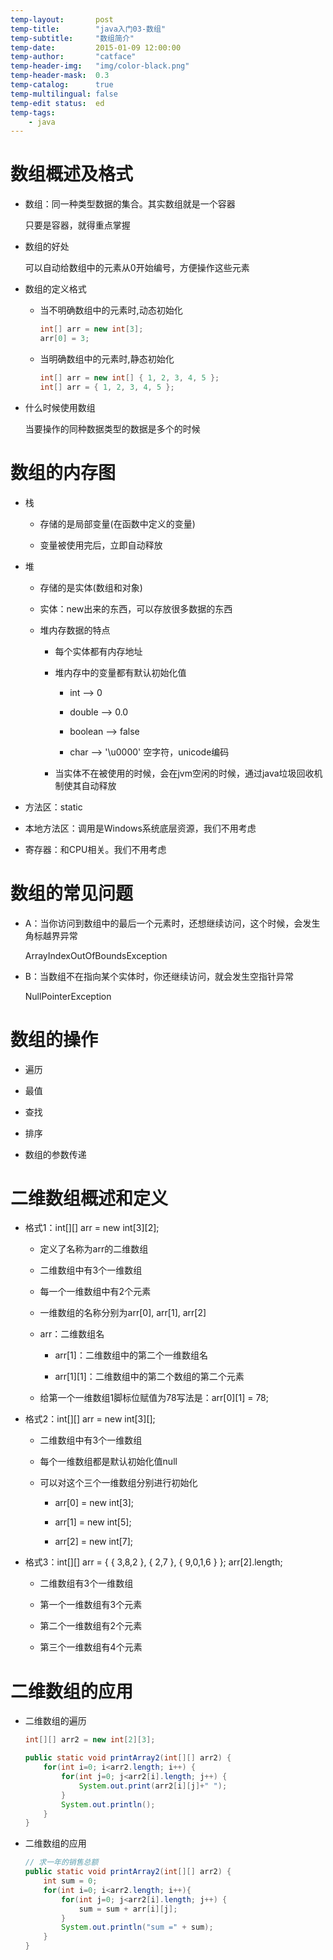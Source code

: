 ```yaml
---
temp-layout:       post
temp-title:        "java入门03-数组"
temp-subtitle:     "数组简介"
temp-date:         2015-01-09 12:00:00
temp-author:       "catface"
temp-header-img:   "img/color-black.png"
temp-header-mask:  0.3
temp-catalog:      true
temp-multilingual: false
temp-edit status:  ed
temp-tags:
    - java
---
```


# 数组概述及格式

- 数组：同一种类型数据的集合。其实数组就是一个容器

	只要是容器，就得重点掌握

- 数组的好处

	可以自动给数组中的元素从0开始编号，方便操作这些元素

- 数组的定义格式

	- 当不明确数组中的元素时,动态初始化
		
		``` java
	    int[] arr = new int[3];
	    arr[0] = 3;
		```
	
	- 当明确数组中的元素时,静态初始化
	
		``` java
	    int[] arr = new int[] { 1, 2, 3, 4, 5 };
	    int[] arr = { 1, 2, 3, 4, 5 };
		```

- 什么时候使用数组

	当要操作的同种数据类型的数据是多个的时候

# 数组的内存图

- 栈

	- 存储的是局部变量(在函数中定义的变量)
	
	- 变量被使用完后，立即自动释放

- 堆

	- 存储的是实体(数组和对象)
	
	- 实体：new出来的东西，可以存放很多数据的东西
	
	- 堆内存数据的特点
	
		- 每个实体都有内存地址
		
		- 堆内存中的变量都有默认初始化值
		
			- int --> 0
			
			- double --> 0.0
			
			- boolean --> false
			
			- char --> '\u0000' 空字符，unicode编码
		
		- 当实体不在被使用的时候，会在jvm空闲的时候，通过java垃圾回收机制使其自动释放

- 方法区：static

- 本地方法区：调用是Windows系统底层资源，我们不用考虑

- 寄存器：和CPU相关。我们不用考虑

# 数组的常见问题

- A：当你访问到数组中的最后一个元素时，还想继续访问，这个时候，会发生角标越界异常

	ArrayIndexOutOfBoundsException

- B：当数组不在指向某个实体时，你还继续访问，就会发生空指针异常

	NullPointerException

# 数组的操作

- 遍历

- 最值

- 查找

- 排序

- 数组的参数传递

# 二维数组概述和定义

- 格式1：int[][] arr = new int[3][2];

	- 定义了名称为arr的二维数组
	
	- 二维数组中有3个一维数组
	
	- 每一个一维数组中有2个元素
	
	- 一维数组的名称分别为arr[0], arr[1], arr[2]
	
	- arr：二维数组名
	
		- arr[1]：二维数组中的第二个一维数组名
		
		- arr[1][1]：二维数组中的第二个数组的第二个元素
	
	- 给第一个一维数组1脚标位赋值为78写法是：arr[0][1] = 78;

- 格式2：int[][] arr = new int[3][];

	- 二维数组中有3个一维数组
	
	- 每个一维数组都是默认初始化值null
	
	- 可以对这个三个一维数组分别进行初始化
	
		- arr[0] = new int[3];
		
		- arr[1] = new int[5];
		
		- arr[2] = new int[7];

- 格式3：int[][] arr = { { 3,8,2 }, { 2,7 }, { 9,0,1,6 } }; arr[2].length;

	- 二维数组有3个一维数组
	
	- 第一个一维数组有3个元素
	
	- 第二个一维数组有2个元素
	
	- 第三个一维数组有4个元素

# 二维数组的应用

- 二维数组的遍历

	``` java
	int[][] arr2 = new int[2][3];
	
	public static void printArray2(int[][] arr2) {
	    for(int i=0; i<arr2.length; i++) {
	        for(int j=0; j<arr2[i].length; j++) {
	            System.out.print(arr2[i][j]+" ");
	        }
	        System.out.println();
	    }
	}
	```

- 二维数组的应用

	``` java
	// 求一年的销售总额
	public static void printArray2(int[][] arr2) {
	    int sum = 0;
	    for(int i=0; i<arr2.length; i++){
	        for(int j=0; j<arr2[i].length; j++) {
	            sum = sum + arr[i][j];
	        }
	        System.out.println("sum =" + sum);
	    }
	}
	```